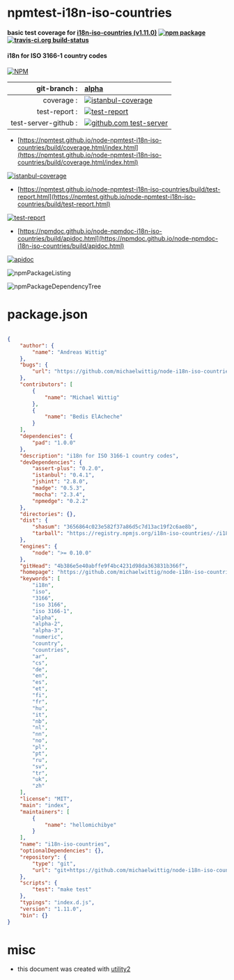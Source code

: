 # npmtest-i18n-iso-countries

#### basic test coverage for  [i18n-iso-countries (v1.11.0)](https://github.com/michaelwittig/node-i18n-iso-countries#readme)  [![npm package](https://img.shields.io/npm/v/npmtest-i18n-iso-countries.svg?style=flat-square)](https://www.npmjs.org/package/npmtest-i18n-iso-countries) [![travis-ci.org build-status](https://api.travis-ci.org/npmtest/node-npmtest-i18n-iso-countries.svg)](https://travis-ci.org/npmtest/node-npmtest-i18n-iso-countries)

#### i18n for ISO 3166-1 country codes

[![NPM](https://nodei.co/npm/i18n-iso-countries.png?downloads=true&downloadRank=true&stars=true)](https://www.npmjs.com/package/i18n-iso-countries)

| git-branch : | [alpha](https://github.com/npmtest/node-npmtest-i18n-iso-countries/tree/alpha)|
|--:|:--|
| coverage : | [![istanbul-coverage](https://npmtest.github.io/node-npmtest-i18n-iso-countries/build/coverage.badge.svg)](https://npmtest.github.io/node-npmtest-i18n-iso-countries/build/coverage.html/index.html)|
| test-report : | [![test-report](https://npmtest.github.io/node-npmtest-i18n-iso-countries/build/test-report.badge.svg)](https://npmtest.github.io/node-npmtest-i18n-iso-countries/build/test-report.html)|
| test-server-github : | [![github.com test-server](https://npmtest.github.io/node-npmtest-i18n-iso-countries/GitHub-Mark-32px.png)](https://npmtest.github.io/node-npmtest-i18n-iso-countries/build/app/index.html) | | build-artifacts : | [![build-artifacts](https://npmtest.github.io/node-npmtest-i18n-iso-countries/glyphicons_144_folder_open.png)](https://github.com/npmtest/node-npmtest-i18n-iso-countries/tree/gh-pages/build)|

- [https://npmtest.github.io/node-npmtest-i18n-iso-countries/build/coverage.html/index.html](https://npmtest.github.io/node-npmtest-i18n-iso-countries/build/coverage.html/index.html)

[![istanbul-coverage](https://npmtest.github.io/node-npmtest-i18n-iso-countries/build/screenCapture.buildCi.browser.%252Ftmp%252Fbuild%252Fcoverage.lib.html.png)](https://npmtest.github.io/node-npmtest-i18n-iso-countries/build/coverage.html/index.html)

- [https://npmtest.github.io/node-npmtest-i18n-iso-countries/build/test-report.html](https://npmtest.github.io/node-npmtest-i18n-iso-countries/build/test-report.html)

[![test-report](https://npmtest.github.io/node-npmtest-i18n-iso-countries/build/screenCapture.buildCi.browser.%252Ftmp%252Fbuild%252Ftest-report.html.png)](https://npmtest.github.io/node-npmtest-i18n-iso-countries/build/test-report.html)

- [https://npmdoc.github.io/node-npmdoc-i18n-iso-countries/build/apidoc.html](https://npmdoc.github.io/node-npmdoc-i18n-iso-countries/build/apidoc.html)

[![apidoc](https://npmdoc.github.io/node-npmdoc-i18n-iso-countries/build/screenCapture.buildCi.browser.%252Ftmp%252Fbuild%252Fapidoc.html.png)](https://npmdoc.github.io/node-npmdoc-i18n-iso-countries/build/apidoc.html)

![npmPackageListing](https://npmtest.github.io/node-npmtest-i18n-iso-countries/build/screenCapture.npmPackageListing.svg)

![npmPackageDependencyTree](https://npmtest.github.io/node-npmtest-i18n-iso-countries/build/screenCapture.npmPackageDependencyTree.svg)



# package.json

```json

{
    "author": {
        "name": "Andreas Wittig"
    },
    "bugs": {
        "url": "https://github.com/michaelwittig/node-i18n-iso-countries/issues"
    },
    "contributors": [
        {
            "name": "Michael Wittig"
        },
        {
            "name": "Bedis ElAcheche"
        }
    ],
    "dependencies": {
        "pad": "1.0.0"
    },
    "description": "i18n for ISO 3166-1 country codes",
    "devDependencies": {
        "assert-plus": "0.2.0",
        "istanbul": "0.4.1",
        "jshint": "2.8.0",
        "madge": "0.5.3",
        "mocha": "2.3.4",
        "npmedge": "0.2.2"
    },
    "directories": {},
    "dist": {
        "shasum": "3656864c023e582f37a86d5c7d13ac19f2c6ae8b",
        "tarball": "https://registry.npmjs.org/i18n-iso-countries/-/i18n-iso-countries-1.11.0.tgz"
    },
    "engines": {
        "node": ">= 0.10.0"
    },
    "gitHead": "4b386e5e40abffe9f4bc4231d98da363831b366f",
    "homepage": "https://github.com/michaelwittig/node-i18n-iso-countries#readme",
    "keywords": [
        "i18n",
        "iso",
        "3166",
        "iso 3166",
        "iso 3166-1",
        "alpha",
        "alpha-2",
        "alpha-3",
        "numeric",
        "country",
        "countries",
        "ar",
        "cs",
        "de",
        "en",
        "es",
        "et",
        "fi",
        "fr",
        "hu",
        "it",
        "nb",
        "nl",
        "nn",
        "no",
        "pl",
        "pt",
        "ru",
        "sv",
        "tr",
        "uk",
        "zh"
    ],
    "license": "MIT",
    "main": "index",
    "maintainers": [
        {
            "name": "hellomichibye"
        }
    ],
    "name": "i18n-iso-countries",
    "optionalDependencies": {},
    "repository": {
        "type": "git",
        "url": "git+https://github.com/michaelwittig/node-i18n-iso-countries.git"
    },
    "scripts": {
        "test": "make test"
    },
    "typings": "index.d.js",
    "version": "1.11.0",
    "bin": {}
}
```



# misc
- this document was created with [utility2](https://github.com/kaizhu256/node-utility2)
